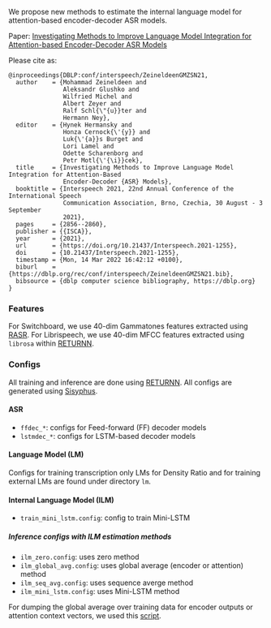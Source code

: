 We propose new methods to estimate the internal language model for attention-based encoder-decoder ASR models.

Paper: [Investigating Methods to Improve Language Model Integration for Attention-based Encoder-Decoder ASR Models](https://arxiv.org/abs/2104.05544)

Please cite as:

```
@inproceedings{DBLP:conf/interspeech/ZeineldeenGMZSN21,
  author    = {Mohammad Zeineldeen and
               Aleksandr Glushko and
               Wilfried Michel and
               Albert Zeyer and
               Ralf Schl{\"{u}}ter and
               Hermann Ney},
  editor    = {Hynek Hermansky and
               Honza Cernock{\'{y}} and
               Luk{\'{a}}s Burget and
               Lori Lamel and
               Odette Scharenborg and
               Petr Motl{\'{\i}}cek},
  title     = {Investigating Methods to Improve Language Model Integration for Attention-Based
               Encoder-Decoder {ASR} Models},
  booktitle = {Interspeech 2021, 22nd Annual Conference of the International Speech
               Communication Association, Brno, Czechia, 30 August - 3 September
               2021},
  pages     = {2856--2860},
  publisher = {{ISCA}},
  year      = {2021},
  url       = {https://doi.org/10.21437/Interspeech.2021-1255},
  doi       = {10.21437/Interspeech.2021-1255},
  timestamp = {Mon, 14 Mar 2022 16:42:12 +0100},
  biburl    = {https://dblp.org/rec/conf/interspeech/ZeineldeenGMZSN21.bib},
  bibsource = {dblp computer science bibliography, https://dblp.org}
}
```

### Features

For Switchboard, we use 40-dim Gammatones features extracted using [RASR](https://github.com/rwth-i6/rasr). For Librispeech, we use 40-dim MFCC features extracted using `librosa` within [RETURNN](https://github.com/rwth-i6/returnn).

### Configs

All training and inference are done using [RETURNN](https://github.com/rwth-i6/returnn). All configs are generated using [Sisyphus](https://github.com/rwth-i6/sisyphus).

#### ASR

- `ffdec_*`: configs for Feed-forward (FF) decoder models
- `lstmdec_*`: configs for LSTM-based decoder models

#### Language Model (LM)

Configs for training transcription only LMs for Density Ratio and for training external LMs are found under directory `lm`.

#### Internal Language Model (ILM)

- `train_mini_lstm.config`: config to train Mini-LSTM

##### Inference configs with ILM estimation methods


- `ilm_zero.config`: uses zero method
- `ilm_global_avg.config`: uses global average (encoder or attention) method
- `ilm_seq_avg.config`: uses sequence averge method
- `ilm_mini_lstm.config`: uses Mini-LSTM method

For dumping the global average over training data for encoder outputs or attention context vectors, we used this [script](https://github.com/rwth-i6/returnn/blob/master/tools/dump-forward-stats.py).
